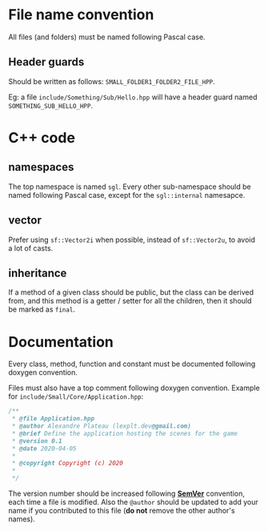 # File name convention

All files (and folders) must be named following Pascal case.

## Header guards

Should be written as follows: `SMALL_FOLDER1_FOLDER2_FILE_HPP`.

Eg: a file `include/Something/Sub/Hello.hpp` will have a header guard named `SOMETHING_SUB_HELLO_HPP`.

# C++ code

## namespaces

The top namespace is named `sgl`. Every other sub-namespace should be named following Pascal case, except for the `sgl::internal` namesapce.

## vector

Prefer using `sf::Vector2i` when possible, instead of `sf::Vector2u`, to avoid a lot of casts.

## inheritance

If a method of a given class should be public, but the class can be derived from, and this method is a getter / setter for all the children, then it should be marked as `final`.

# Documentation

Every class, method, function and constant must be documented following doxygen convention.

Files must also have a top comment following doxygen convention. Example for `include/Small/Core/Application.hpp`:
```cpp
/**
 * @file Application.hpp
 * @author Alexandre Plateau (lexplt.dev@gmail.com)
 * @brief Define the application hosting the scenes for the game
 * @version 0.1
 * @date 2020-04-05
 * 
 * @copyright Copyright (c) 2020
 * 
 */
```

The version number should be increased following [**SemVer**](https://semver.org/) convention, each time a file is modified. Also the `@author` should be updated to add your name if you contributed to this file (**do not** remove the other author's names).